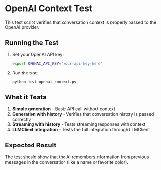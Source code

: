 # OpenAI Context Test

This test script verifies that conversation context is properly passed to the OpenAI provider.

## Running the Test

1. Set your OpenAI API key:
   ```bash
   export OPENAI_API_KEY="your-api-key-here"
   ```

2. Run the test:
   ```bash
   python test_openai_context.py
   ```

## What it Tests

1. **Simple generation** - Basic API call without context
2. **Generation with history** - Verifies that conversation history is passed correctly
3. **Streaming with history** - Tests streaming responses with context
4. **LLMClient integration** - Tests the full integration through LLMClient

## Expected Result

The test should show that the AI remembers information from previous messages in the conversation (like a name or favorite color).
